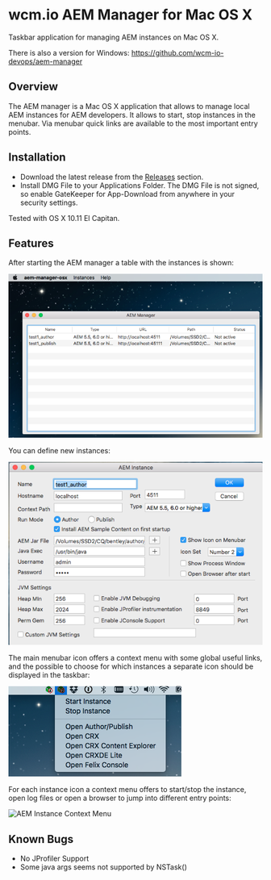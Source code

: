 wcm.io AEM Manager for Mac OS X
===============================

Taskbar application for managing AEM instances on Mac OS X.

There is also a version for Windows:
https://github.com/wcm-io-devops/aem-manager


Overview
---------

The AEM manager is a Mac OS X application that allows to manage local AEM instances for AEM developers. It allows to start, stop instances in the menubar. Via menubar quick links are available to the most important entry points.


Installation
------------

* Download the latest release from the [Releases](https://github.com/petermannel/aem-manager-osx/releases) section.
* Install DMG File to your Applications Folder. The DMG File is not signed, so enable GateKeeper for App-Download from anywhere in your security settings.

Tested with OS X 10.11 El Capitan.


Features
--------

After starting the AEM manager a table with the instances is shown:

![AEM Manager on Startup](/images/aem-manager-startup.png)

You can define new instances:

![AEM Instance](/images/aem-instance.png)

The main menubar icon offers a context menu with some global useful links, and the possible to choose for which instances a separate icon should be displayed in the taskbar:

![AEM Manager Context Menu](/images/aem-manager-context-menu.png)

For each instance icon a context menu offers to start/stop the instance, open log files or open a browser to jump into different entry points:

![AEM Instance Context Menu](/images/aem-instance-context-menu.png)

Known Bugs
----------

* No JProfiler Support
* Some java args seems not supported by NSTask()
